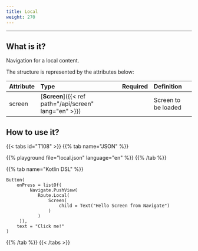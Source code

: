 ```yaml
---
title: Local
weight: 270
---
```


---

## What is it? <a id="definicao"></a>

Navigation for a local content.

The structure is represented by the attributes below:

| **Attribute** | **Type**                       | Required | **Definition**      |
| :------------ | :----------------------------- | :------- | :------------------ |
| screen        | [**Screen**]({{< ref path="/api/screen" lang="en" >}}) |          | Screen to be loaded |

## How to use it?

{{< tabs id="T108" >}}
{{% tab name="JSON" %}}

<!-- json-playground:local.json{
  "_beagleComponent_": "beagle:button",
  "text": "Click me!",
  "onPress": [
    {
      "_beagleAction_": "beagle:pushView",
      "route": {
        "screen": {
          "_beagleComponent_": "beagle:screenComponent",
          "child": {
            "_beagleComponent_": "beagle:text",
            "text": "Hello Screen from Navigate"
          }
        }
      }
    }
  ]
}
-->

{{% playground file="local.json" language="en" %}}
{{% /tab %}}

{{% tab name="Kotlin DSL" %}}

```
Button(
    onPress = listOf(
         Navigate.PushView(
            Route.Local(
                Screen(
                    child = Text("Hello Screen from Navigate")
                )
            )
     )),
    text = "Click me!"
)
```

{{% /tab %}}
{{< /tabs >}}
